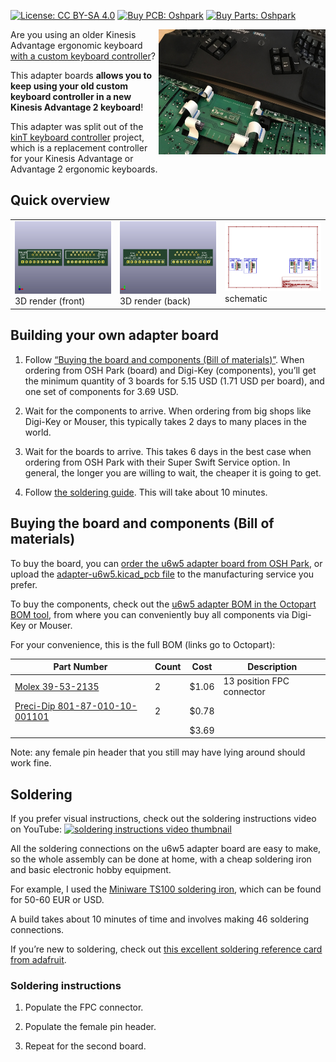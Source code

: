 [![License: CC BY-SA 4.0](https://img.shields.io/badge/License-CC%20BY--SA%204.0-lightgrey.svg)](https://creativecommons.org/licenses/by-sa/4.0/) [![Buy PCB: Oshpark](https://img.shields.io/badge/Buy%20PCB-Oshpark-purple.svg)](https://oshpark.com/shared_projects/gv2aPVJn) [![Buy Parts: Oshpark](https://img.shields.io/badge/Buy%20Parts-Octopart-3a6a99)](https://octopart.com/bom-tool/x01g9U4U)

<img src="https://github.com/kinx-project/adapter-use-kb600-with-kb500-controller/raw/master/2020-08-06-controller-with-adapter.jpg" width="267" height="200" align="right">

Are you using an older Kinesis Advantage ergonomic keyboard [with a custom
keyboard
controller](https://michael.stapelberg.ch/posts/2020-07-09-kint-kinesis-keyboard-controller/)?

This adapter boards **allows you to keep using your old custom keyboard
controller in a new Kinesis Advantage 2 keyboard**!

This adapter was split out of the [kinT keyboard
controller](https://github.com/kinx-project/kint) project, which is a
replacement controller for your Kinesis Advantage or Advantage 2 ergonomic
keyboards.

## Quick overview

<table border="0" width="100%">
<tr>
<td width="33%">
<img src="https://github.com/kinx-project/adapter-use-kb600-with-kb500-controller/raw/master/pcb-3d-render-front-v2020-07-20.png">
3D render (front)
</td>
<td width="33%">
<img src="https://github.com/kinx-project/adapter-use-kb600-with-kb500-controller/raw/master/pcb-3d-render-back-v2020-07-20.png">
3D render (back)
</td>
<td width="33%">
<a href="https://github.com/kinx-project/adapter-use-kb600-with-kb500-controller/blob/master/schematic-v2020-07-20.pdf"><img
src="https://github.com/kinx-project/adapter-use-kb600-with-kb500-controller/raw/master/thumbnail-schematic-v2020-07-20.jpg"></a>
schematic
</td>
</tr>
</table>

## Building your own adapter board

1. Follow [“Buying the board and components (Bill of
   materials)”](https://github.com/kinx-project/adapter-use-kb600-with-kb500-controller#buying-the-board-and-components-bill-of-materials). When
   ordering from OSH Park (board) and Digi-Key (components), you’ll get the
   minimum quantity of 3 boards for 5.15 USD (1.71 USD per board), and one set
   of components for 3.69 USD.

1. Wait for the components to arrive. When ordering from big shops like Digi-Key
   or Mouser, this typically takes 2 days to many places in the world.

1. Wait for the boards to arrive. This takes 6 days in the best case when
   ordering from OSH Park with their Super Swift Service option. In general, the
   longer you are willing to wait, the cheaper it is going to get.

1. Follow [the soldering
   guide](https://github.com/kinx-project/adapter-use-kb600-with-kb500-controller#soldering). This
   will take about 10 minutes.

## Buying the board and components (Bill of materials)

To buy the board, you can [order the u6w5 adapter board from OSH
Park](https://oshpark.com/shared_projects/gv2aPVJn), or upload the
[adapter-u6w5.kicad_pcb
file](https://github.com/kinx-project/adapter-use-kb600-with-kb500-controller/blob/master/kicad/adapter-u6w5.kicad_pcb)
to the manufacturing service you prefer.

To buy the components, check out the [u6w5 adapter BOM in the Octopart BOM
tool](https://octopart.com/bom-tool/x01g9U4U), from where you can conveniently
buy all components via Digi-Key or Mouser.

For your convenience, this is the full BOM (links go to Octopart):

| Part Number                                                                 | Count | Cost  | Description               |
|-----------------------------------------------------------------------------|-------|-------|---------------------------|
| [Molex 39-53-2135](https://octopart.com/39-53-2135-molex-7670149?r=sp)      | 2     | $1.06 | 13 position FPC connector |
| [Preci-Dip 801-87-010-10-001101](https://octopart.com/801-87-010-10-001101) | 2     | $0.78 |                           |
|                                                                             |       | $3.69 |                           |

Note: any female pin header that you still may have lying around should work
fine.

## Soldering

If you prefer visual instructions, check out the soldering instructions video on
YouTube:
<a href="https://www.youtube.com/watch?v=q0rKN-2LeBo"><img
src="https://i.ytimg.com/vi/q0rKN-2LeBo/hqdefault.jpg" alt="soldering
instructions video thumbnail" width="240" height="180"></a>

All the soldering connections on the u6w5 adapter board are easy to make, so the
whole assembly can be done at home, with a cheap soldering iron and basic
electronic hobby equipment.

For example, I used the [Miniware TS100 soldering
iron](https://hackaday.com/2017/07/24/review-ts100-soldering-iron/), which can
be found for 50-60 EUR or USD.

A build takes about 10 minutes of time and involves making 46 soldering
connections.

If you’re new to soldering, check out [this excellent soldering reference card
from adafruit](https://twitter.com/zekjur/status/952596267884056576).

### Soldering instructions

1. Populate the FPC connector.

1. Populate the female pin header.

1. Repeat for the second board.

